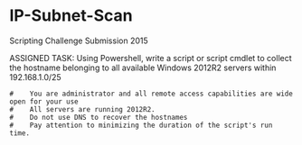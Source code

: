 # IP-Subnet-Scan

Scripting Challenge Submission 2015

ASSIGNED TASK:  Using Powershell, write a script or script cmdlet to collect the hostname 
belonging to all available Windows 2012R2 servers within 192.168.1.0/25

    #    You are administrator and all remote access capabilities are wide open for your use
    #    All servers are running 2012R2.
    #    Do not use DNS to recover the hostnames
    #    Pay attention to minimizing the duration of the script's run time.
